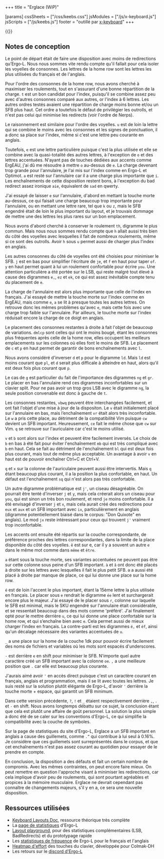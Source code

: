 +++
title = "Erglace (WiP)"

[params]
cssSheets = ["/css/keebs.css"]
jsModules = ["/js/x-keyboard.js"]
jsScripts = ["/js/keebs.js"]
footer = "outillé par [x-keyboard](https://onedeadkey.github.io/x-keyboard)"
+++

{{<x-keyboard name="Erglace"
              data="erglace" class="odk"
              href="https://github.com/Lysquid/Erglace">}}


## Notes de conception

Le point de départ était de faire une disposition avec moins de redirections
qu’Ergo‑L. Nous nous sommes vite rendu compte qu'il fallait pour cela isoler les
voyelles de consonnes. Les lettres de la home row sont les lettres les plus
utilisées du français et de l'anglais.

<!-- - Les voyelles sont à gauche car ErgEAU tire profit des touches disponibles tout à droite pour rajouter des consonnes rares. Par ailleurs, c'est aussi le choix de Bépo et Optimot, ce qui permet des transitions plus faciles. -->

Pour l'ordre des consonnes de la home row, nous avons cherché à maximiser les
roulements, tout en s'assurant d'une bonne répartition de la charge. `t` est un
bon candidat pour l'index, puisqu'il se combine assez peu avec d'autres
consonnes comparé aux autres, or l'index à 6 lettres. Les autres ordres testés
avaient une répartition de charge moins bonne et/ou un SFB plus haut. Cet ordre
a toutefois le défaut de privilégier les outrolls, et n'est pas celui qui
minimise les redirects (voir l'ordre de Nerps).

Le raisonnement est similaire pour l'ordre des voyelles. `u` est de loin la
lettre qui se combine le moins avec les consonnes et les signes de ponctuation,
il a donc sa place sur l'index, même si c'est une lettre peu courante en
anglais.
<!-- Le roulement `eau`, courant en français, a donné l'ordre de voyelles de ErgEAU. -->

Toutefois, `e` est une lettre particulière puisque c'est la plus utilisée et
elle se combine avec la quasi-totalité des autres lettres, à l'exception de `o`
et des lettres accentuées. N'ayant pas de touches dédiées aux accents comme
ErgEAU, j'ai dû me résoudre à mettre `o` au-dessus de `e`. La charge devenant
trop grande pour l'annulaire, je l'ai mis sur l'index comme en Ergo-L et
Optimot. `a` est resté sur l'annulaire car il a une charge plus importante que
`i`. Les enchaînements de cette disposition restent bons, à l'exception du bad
redirect assez ironique `aie`, équivalent de `sad` en qwerty.

J'ai essayé de laisser `e` sur l'annulaire, d'abord en mettant la touche morte
au-dessus, ce qui faisait une charge beaucoup trop importante pour l'annulaire,
ou en mettant une lettre rare, tel que `k` ou `z`, mais le SFB engendré était de
loin le plus important du layout, et je trouvais dommage de mettre une des
lettres les plus rares sur un bon emplacement.

Nous avons d'abord cherché à conserver le roulement `th`, digramme le plus
commun. Mais nous nous sommes rendu compte que `h` allait aussi très bien du
côté des voyelles avec lesquelles il fait de nombreux roulements, même si ce
sont des outrolls. Avoir `h` sous `u` permet aussi de charger plus l'index en
anglais.

Les autres consonnes du côté de voyelles ont été choisies pour minimiser le SFB.
`j` est en bas pour simplifier l'écriture de `je`, et `f` en haut pour taper
`of`. `y` en haut permet quant à lui un roulement confortable pour écrire `you`.
Une attention particulière a été portée sur le LSB, qui reste malgré tout élevé
à cause des digrammes `e,`, `ez` et `ek`, ce qui est assez inévitable compte
tenu du placement de `e`.

La charge de l'annulaire est alors plus importante que celle de l'index en
français. J'ai essayé de mettre la touche morte sur l'index comme en ErgEAU,
mais comme `e`, `a` se lit à presque toutes les autres lettres. On retrouve donc
les mêmes problèmes qu'avec `e`, mais cette fois avec une charge trop faible sur
l'annulaire. Par ailleurs, le touche morte sur l'index réduisait encore la
charge de ce doigt en anglais.

Le placement des consonnes restantes à droite à fait l'objet de beaucoup de
variations. `dmlcp` sont celles qui ont le moins bougé, étant les consonnes plus
fréquentes après celle de la home row, elles occupent les meilleurs emplacements
sur les colonnes où elles font le moins de SFB. Le placement de `c` et `p` en
haut permet de garantir de bons enchaînements avec `l`.

Nous avons considéré d'inverser `d` et `p` pour le digramme `ld`. Mais `ld` est
moins courant que `pl`, et `d` serait plus difficale à atteindre en haut, alors
qu'il est deux fois plus courant que `p`.

Le cas de `g` est particulier du fait de l'importance des  digrammes `ng` et
`gr`. Le placer en bas l'annulaire rend ces digrammes inconfortables sur un
clavier split. Pour ne pas avoir un trop gros LSB avec le digramme `ng`, la
seule position convenable est donc à gauche de `t`.

Les consonnes restantes, `vbwq` peuvent être interchangées facilement, et ont
fait l'objet d'une mise à jour de la dispositon. Le `v` était initialement placé
sur l'annulaire en bas, mais l’enchaînement `vr` était alors très inconfortable.
Le `w` a pris cette place, au détriment de la compatibilité Vim puisque `cw`
devient un SFB important. Heureusement, `ce` fait le même chose que `cw` sur
Vim. `q` se retrouve sur l'auriculaire car c'est le moins utilisé.

`v` et `b` sont alors sur l'index et peuvent être facilement inversés. Le choix
de `b` en bas à été fait pour éviter l'enchaînement `mb` qui est très compliqué
avec `b` en haut. Cela se fait au détriment de l'enchaînement `bl` qui est deux
fois plus courant, mais tout de même plus acceptable. Un avantage à avoir `v` en
haut est de pouvoir enchaîner Ctrl+C et Ctrl+V.

`q` et `x` sur la colonne de l'auriculaire peuvent aussi être intervertis. Mais
`q` étant beaucoup plus courant, il a la position la plus confortable, en haut.
Un défaut est l'enchaînement `sq` qui n'est alors pas très confortable.

Un autre digramme problématique est `j'`, un ciseau désagréable. On pourrait
être tenté d'inverser `j` et `y`, mais cela créerait alors un ciseau pour `you`,
qui est sinon un très bon roulement, et rend `je` moins confortable. Il a été
envisagé d'inverser `j` et `x`, mais cela aurait créé des redirections pour
`eux` et `aux` et un SFB important avec `ix`, particulièrement en anglais
(digramme potentiellement biaisé dans le corpus: "Don Quixote" en anglais). Le
mod `jx` reste intéressant pour ceux qui trouvent `j'` vraiment trop
inconfortable.

Les accents ont ensuite été répartis sur la couche correspondante, de préférence
proches des lettres correspondantes, dans la limite de la place disponible du
côté des voyelles. `ê` est sur e, car il y a souvent un autre `e` dans le même
mot comme dans `même` et `être`.

`a` étant sous la touche morte, ses variantes accentuées ne peuvent pas être sur
cette colonne sous peine d'un SFB important. `à` et `â` ont donc été placés à
droite sur les lettres avec lesquelles il fait le plus petit SFB. `œ` a aussi
été placé à droite par manque de place, ce qui lui donne une place sur la home
row.

`é` est de loin l'accent le plus important, étant la 15ème lettre la plus
utilisée en français. Le placer sous `e` rendrait le digramme `ée` lent et
surchargerait encore plus le majeur. J'ai essayé de le placer sous `r`, colonne
sur laquelle le SFB est minimal, mais le SKU engendré sur l'annulaire était
considérable, et se ressentait beaucoup dans des mots comme 'préféré'. J'ai
finalement opté pour le mettre derrière `u`, ce qui lui donne une place
confortable sur la home row, et qui s’enchaîne bien avec `e`. Cela permet aussi
de mieux charger l'index en français. La contre-parti est les digrammes `é,` et
`éf`, ainsi qu'un décalage nécessaire des variantes accentuées de `u`.

`_` a une place sur la home de la couche 1dk pour pouvoir écrire facilement des
noms de fichiers et variables où les mots sont espacés d'underscores.

`-` est derrière `e` en shift pour minimiser le SFB. N'importe quel autre
caractère créé un SFB important avec la colonne `oe`. `,` a une meilleure
position que `.` car elle est beaucoup plus courante.

J'aurais aimé avoir `'` en accès direct puisque c'est un caractère courant en
français, anglais et programmation, mais il se lit avec toutes les lettres. Je
suis resté sur la solution plutôt élégante de Ergo-L, d'avoir `'` derrière la
touche morte + espace, qui garantit un SFB minimum.

<!-- Historiquement, Erglace avait sa propre couche de symbole, héritée de ma couche personelle, toujours disponible sur mon [firmware QMK](https://github.com/Lysquid/qmk_keymap). Mais Erglace étant développé au sein de la communauté Ergo-L, il est apparu plus pertinent de reprendre celle d'Ergo-L. Cela permet de simplifier la maintenance et de rendre plus clair la différence entre Ergo-L et Erglace. -->

Dans cette version précédente, `?`, `!` et `_` étaient respectivement derrière
`,`, `.` et `-` en shift. Nous avons longtemps débattu sur ce sujet, la
conclusion étant que cela est plutôt une affaire de goût personnel. La solution
la plus simple a donc été de se caler sur les conventions d'Ergo-L, ce qui
simplifie la compatibilité avec la couche de symboles.

Sur la page de statistiques du site d'Ergo-L, Erglace a un SFB important en
anglais a cause des guillemets, comme `.”` qui contribue à lui seul à 0.16%. Je
considère que ces guillemets sont surreprésentés dans le corpus, et que cet
enchaînements n'est pas assez courant au quotidien pour essayer de le prendre en
compte.

En conclusion, la disposition a des défauts et fait un certain nombre de
compromis. Avec les mêmes contraintes, on peut encore faire mieux. On peut
remettre en question l'approche visant à minimiser les redirections, car cela
implique d'avoir peu de roulements, qui sont pourtant agréables et propices à la
mémoire musculaire. Erglace ne devrait cependant pas connaître de changements
majeurs, s'il y en a, ce sera une nouvelle disposition.


## Ressources utilisées

- [Keyboard Layouts Doc](https://bit.ly/keyboard-layouts-doc), ressource théorique très complète
- La [page de statistiques](https://lysquid.github.io/Erglace/stats) d'Ergo-L
- [Layout playground](https://o-x-e-y.github.io/layouts/playground/), pour des statistiques complémentaires (LSB, BadRedirects) et du prototypage rapide
- Les [statistiques de fréquence](https://github.com/Nuclear-Squid/ergol/tree/master/data/corpus) de Ergo-L pour le français et l'anglais
- [Heatmap d'effort](https://colemakmods.github.io/mod-dh/model.html) des touches du clavier, développée pour Colmak-DH
- Les retours sur le [discord d'Ergo-L](https://discord.gg/RH34GjQEgC)
